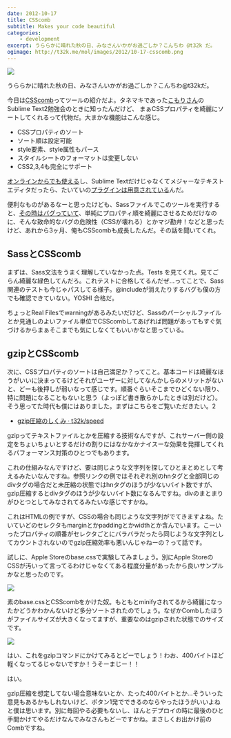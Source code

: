 ```yaml
---
date: 2012-10-17
title: CSScomb
subtitle: Makes your code beautiful
categories: 
    - development
excerpt: うららかに晴れた秋の日、みなさんいかがお過ごしか？こんちわ @t32k だ。
ogimage: http://t32k.me/mol/images/2012/10-17-csscomb.png
---
```


![](/mol/images/2012/10-17-csscomb.png)

うららかに晴れた秋の日、みなさんいかがお過ごしか？こんちわ@t32kだ。

今日は[CSScomb](http://csscomb.com/)ってツールの紹介だよ。タネマキであった[こもりさん](https://twitter.com/cipher)のSublime Text2勉強会のときに知ったんだけど、 まぁCSSプロパティを綺麗にソートしてくれるって代物だ。大まかな機能はこんな感じ。

+ CSSプロパティのソート
+ ソート順は設定可能
+ style要素、style属性もパース
+ スタイルシートのフォーマットは変更しない
+ CSS2,3,4も完全にサポート


[オンラインからでも使える](http://csscomb.com/online/)し、Sublime Textだけじゃなくてメジャーなテキストエディタだったら、たいていの[プラグインは用意されている](https://github.com/csscomb)んだ。

便利なものがあるなーと思ったけども、Sassファイルでこのツールを実行すると、[その時はバグっていて](https://twitter.com/t32k/statuses/224069764396498944)、単純にプロパティ順を綺麗にさせるためだけなのに、そんな致命的なバグの危険性（CSSが壊れる）とかマジ勘弁！などと思ったけど、あれから3ヶ月、俺もCSScombも成長したんだ。その話を聞いてくれ。

## SassとCSScomb

まずは、Sass文法をうまく理解していなかった点。Tests を見てくれ。見てごらん綺麗な緑色してんだろ。これテストに合格してるんだぜ…ってことで、Sass関連のテストも今じゃパスしてる様子。@includeが消えたりするバグも僕の方でも確認できていない。YOSHI 合格だ。

ちょっとReal Filesでwarningがあるみたいだけど、Sassのパーシャルファイルとか見通しのよいファイル単位でCSScombしてあげれば問題があってもすぐ気づけるからまぁそこまでも気にしなくてもいいかなと思っている。

## gzipとCSScomb

次に、CSSプロパティのソートは自己満足か？ってこと。基本コードは綺麗なほうがいいに決まってるけどそれがユーザーに対してなんかしらのメリットがないと、どーも後押しが弱いなって感じです。順番ぐらいそこまでひどくない限り、特に問題になることもないと思う（よっぽど書き散らかしたときは別だけど）。そう思ってた時代も僕にはありました。まずはこちらをご覧いただきたい。2

+ [gzip圧縮のしくみ · t32k/speed](https://github.com/t32k/speed/blob/master/articles/gzip.md)

gzipってテキストファイルとかを圧縮する技術なんですが、これサーバー側の設定をちょいちょいとするだけの割りにはなかなかナイスーな効果を発揮してくれるパフォーマンス対策のひとつでもあります。

これの仕組みなんですけど、要は同じような文字列を探してひとまとめとして考えるみたいなんですね。参照リンクの例ではそれぞれ別のhnタグと全部同じのdivタグの場合だと未圧縮の状態ではhnタグのほうが少ないバイト数ですが、gzip圧縮するとdivタグのほうが少ないバイト数になるんですね。divのまとまりがひとつとしてみなされてるみたいな感じですかね。

これはHTMLの例ですが、CSSの場合も同じような文字列がでてきますよね。たいていどのセレクタもmarginとかpaddingとかwidthとか含んでいます。こーいったプロパティの順番がセレクタごとにバラバラだったら同じような文字列としてカウントされないのでgzip圧縮効率も悪いんじゃねーの？って話です。

試しに、Apple Storeのbase.cssで実験してみましょう。別にApple StoreのCSSが汚いって言ってるわけじゃなくてある程度分量があったから良いサンプルかなと思ったのです。

![](http://t32k.me/static/blog/2012/10/b4.png)

素のbase.cssとCSScombをかけた奴。もともとminifyされてるから綺麗になったかどうかわかんないけど多分ソートされたのでしょう。なぜかCombしたほうがファイルサイズが大きくなってますが、重要なのはgzipされた状態でのサイズです。

![](http://t32k.me/static/blog/2012/10/a5.png)

はい、これをgzipコマンドにかけてみるとどーでしょう！わお、400バイトほど軽くなってるじゃないですか！うそーまじー！！

はい。

gzip圧縮を想定してない場合意味ないとか、たった400バイトとか…そういった意見もあるかもしれないけど、ボタン1発でできるのならやったほうがいいよねと僕は思います。別に毎回やる必要もないし、ほんとデプロイの時に最後のひと手間かけてやるだけなんでみなさんもどーですかね。まさしくお出かけ前のCombですね。